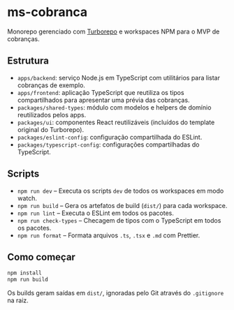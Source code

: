 # ms-cobranca

Monorepo gerenciado com [Turborepo](https://turbo.build/repo) e workspaces NPM para o MVP de cobranças.

## Estrutura

- `apps/backend`: serviço Node.js em TypeScript com utilitários para listar cobranças de exemplo.
- `apps/frontend`: aplicação TypeScript que reutiliza os tipos compartilhados para apresentar uma prévia das cobranças.
- `packages/shared-types`: módulo com modelos e helpers de domínio reutilizados pelos apps.
- `packages/ui`: componentes React reutilizáveis (incluídos do template original do Turborepo).
- `packages/eslint-config`: configuração compartilhada do ESLint.
- `packages/typescript-config`: configurações compartilhadas do TypeScript.

## Scripts

- `npm run dev` – Executa os scripts `dev` de todos os workspaces em modo watch.
- `npm run build` – Gera os artefatos de build (`dist/`) para cada workspace.
- `npm run lint` – Executa o ESLint em todos os pacotes.
- `npm run check-types` – Checagem de tipos com o TypeScript em todos os pacotes.
- `npm run format` – Formata arquivos `.ts`, `.tsx` e `.md` com Prettier.

## Como começar

```bash
npm install
npm run build
```

Os builds geram saídas em `dist/`, ignoradas pelo Git através do `.gitignore` na raiz.
